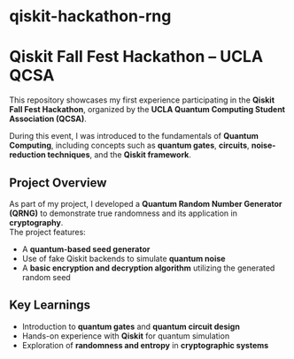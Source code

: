 # qiskit-hackathon-rng

# Qiskit Fall Fest Hackathon – UCLA QCSA

This repository showcases my first experience participating in the **Qiskit Fall Fest Hackathon**, organized by the **UCLA Quantum Computing Student Association (QCSA)**.

During this event, I was introduced to the fundamentals of **Quantum Computing**, including concepts such as **quantum gates**, **circuits**, **noise-reduction techniques**, and the **Qiskit framework**.

## Project Overview

As part of my project, I developed a **Quantum Random Number Generator (QRNG)** to demonstrate true randomness and its application in **cryptography**.  
The project features:

- A **quantum-based seed generator**
- Use of fake Qiskit backends to simulate **quantum noise**
- A **basic encryption and decryption algorithm** utilizing the generated random seed  

## Key Learnings

- Introduction to **quantum gates** and **quantum circuit design**  
- Hands-on experience with **Qiskit** for quantum simulation  
- Exploration of **randomness and entropy** in **cryptographic systems**
